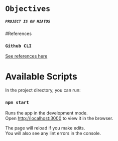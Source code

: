 # `Objectives`
##### `PROJECT IS ON HIATUS`

#References

### `Github CLI`
[See references here](https://cli.github.com/manual/)

# Available Scripts

In the project directory, you can run:

### `npm start`

Runs the app in the development mode.<br />
Open [http://localhost:3000](http://localhost:3000) to view it in the browser.

The page will reload if you make edits.<br />
You will also see any lint errors in the console.

